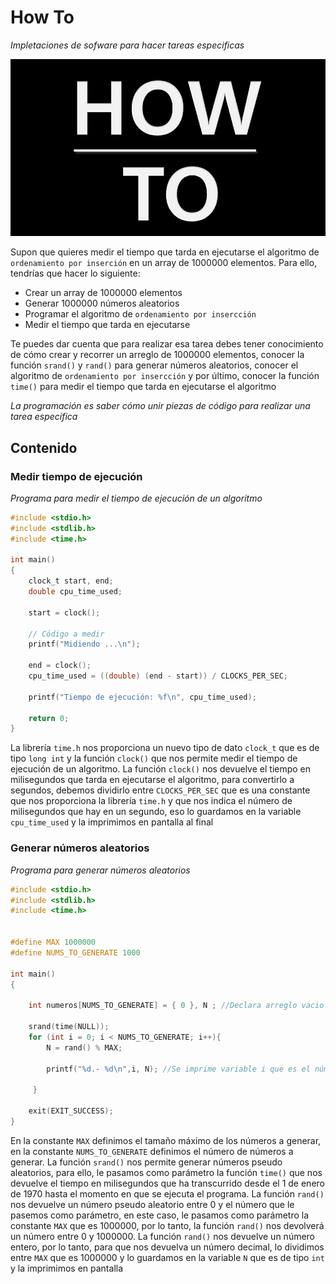 # How To

_Impletaciones de sofware para hacer tareas especificas_

![](/00.-Sources/Images/HowTo.jpeg)

Supon que quieres medir el tiempo que tarda en ejecutarse el algoritmo de `ordenamiento por inserción` en un array de 1000000 elementos. Para ello, tendrías que hacer lo siguiente:

- Crear un array de 1000000 elementos
- Generar 1000000 números aleatorios
- Programar el algoritmo de `ordenamiento por insercción`
- Medir el tiempo que tarda en ejecutarse

Te puedes dar cuenta que para realizar esa tarea debes tener conocimiento de cómo crear y recorrer un arreglo de 1000000 elementos, conocer la función `srand()` y `rand()` para generar números aleatorios, conocer el algoritmo de `ordenamiento por insercción` y por último, conocer la función `time()` para medir el tiempo que tarda en ejecutarse el algoritmo

_La programación es saber cómo unir piezas de código para realizar una tarea específica_

## Contenido

### Medir tiempo de ejecución

_Programa para medir el tiempo de ejecución de un algoritmo_

```c
#include <stdio.h>
#include <stdlib.h>
#include <time.h>

int main()
{
    clock_t start, end;
    double cpu_time_used;

    start = clock();

    // Código a medir
    printf("Midiendo ...\n");

    end = clock();
    cpu_time_used = ((double) (end - start)) / CLOCKS_PER_SEC;

    printf("Tiempo de ejecución: %f\n", cpu_time_used);

    return 0;
}
```

La librería `time.h` nos proporciona un nuevo tipo de dato `clock_t` que es de tipo `long int` y  la función `clock()` que nos permite medir el tiempo de ejecución de un algoritmo. La función `clock()` nos devuelve el tiempo en milisegundos que tarda en ejecutarse el algoritmo, para convertirlo a segundos, debemos dividirlo entre `CLOCKS_PER_SEC` que es una constante que nos proporciona la librería `time.h` y que nos indica el número de milisegundos que hay en un segundo, eso lo guardamos en la variable `cpu_time_used` y la imprimimos en pantalla al final

### Generar números aleatorios

_Programa para generar números aleatorios_

```c
#include <stdio.h>
#include <stdlib.h>
#include <time.h>


#define MAX 1000000
#define NUMS_TO_GENERATE 1000
 
int main() 
{

	int numeros[NUMS_TO_GENERATE] = { 0 }, N ; //Declara arreglo vacio del tamaño que tome NUMS_TO_GENERATE 
 
    srand(time(NULL)); 
    for (int i = 0; i < NUMS_TO_GENERATE; i++){
        N = rand() % MAX; 
 		
    	printf("%d.- %d\n",i, N); //Se imprime variable i que es el número de iteración (opcional) y N que es el número generado

	 }

    exit(EXIT_SUCCESS);
}
```

En la constante `MAX` definimos el tamaño máximo de los números a generar, en la constante `NUMS_TO_GENERATE` definimos el número de números a generar. La función `srand()` nos permite generar números pseudo aleatorios, para ello, le pasamos como parámetro la función `time()` que nos devuelve el tiempo en milisegundos que ha transcurrido desde el 1 de enero de 1970 hasta el momento en que se ejecuta el programa. La función `rand()` nos devuelve un número pseudo aleatorio entre 0 y el número que le pasemos como parámetro, en este caso, le pasamos como parámetro la constante `MAX` que es 1000000, por lo tanto, la función `rand()` nos devolverá un número entre 0 y 1000000. La función `rand()` nos devuelve un número entero, por lo tanto, para que nos devuelva un número decimal, lo dividimos entre `MAX` que es 1000000 y lo guardamos en la variable `N` que es de tipo `int` y la imprimimos en pantalla

